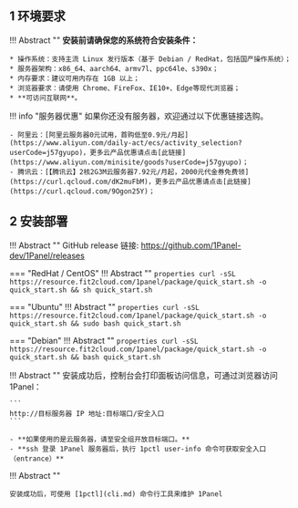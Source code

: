 ## 1 环境要求

!!! Abstract ""
    **安装前请确保您的系统符合安装条件：**

    * 操作系统：支持主流 Linux 发行版本（基于 Debian / RedHat，包括国产操作系统）；
    * 服务器架构：x86_64、aarch64、armv7l、ppc64le、s390x；
    * 内存要求：建议可用内存在 1GB 以上；
    * 浏览器要求：请使用 Chrome、FireFox、IE10+、Edge等现代浏览器；
    * **可访问互联网**。

!!! info "服务器优惠"
    如果你还没有服务器，欢迎通过以下优惠链接选购。

    - 阿里云：[阿里云服务器0元试用，首购低至0.9元/月起](https://www.aliyun.com/daily-act/ecs/activity_selection?userCode=j57gyupo)，更多云产品优惠请点击[此链接](https://www.aliyun.com/minisite/goods?userCode=j57gyupo)；
    - 腾讯云：[【腾讯云】2核2G3M云服务器7.92元/月起，2000元代金券免费领](https://curl.qcloud.com/dK2muFbM)，更多云产品优惠请点击[此链接](https://curl.qcloud.com/9Ogon25Y)；

## 2 安装部署

!!! Abstract ""
    GitHub release 链接: https://github.com/1Panel-dev/1Panel/releases  

=== "RedHat / CentOS"
    !!! Abstract ""
        ```properties
        curl -sSL https://resource.fit2cloud.com/1panel/package/quick_start.sh -o quick_start.sh && sh quick_start.sh
        ```

=== "Ubuntu"
    !!! Abstract ""
        ```properties
        curl -sSL https://resource.fit2cloud.com/1panel/package/quick_start.sh -o quick_start.sh && sudo bash quick_start.sh
        ```

=== "Debian"
    !!! Abstract ""
        ```properties
        curl -sSL https://resource.fit2cloud.com/1panel/package/quick_start.sh -o quick_start.sh && bash quick_start.sh
        ```

!!! Abstract ""
    安装成功后，控制台会打印面板访问信息，可通过浏览器访问 1Panel：

    ```
    http://目标服务器 IP 地址:目标端口/安全入口
    ```

    - **如果使用的是云服务器，请至安全组开放目标端口。**
    - **ssh 登录 1Panel 服务器后，执行 1pctl user-info 命令可获取安全入口（entrance）**

!!! Abstract ""
    
    安装成功后，可使用 [1pctl](cli.md) 命令行工具来维护 1Panel
